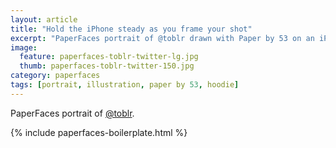 ```yaml
---
layout: article
title: "Hold the iPhone steady as you frame your shot"
excerpt: "PaperFaces portrait of @toblr drawn with Paper by 53 on an iPad."
image: 
  feature: paperfaces-toblr-twitter-lg.jpg
  thumb: paperfaces-toblr-twitter-150.jpg
category: paperfaces
tags: [portrait, illustration, paper by 53, hoodie]
---
```


PaperFaces portrait of [@toblr](http://twitter.com/toblr).

{% include paperfaces-boilerplate.html %}